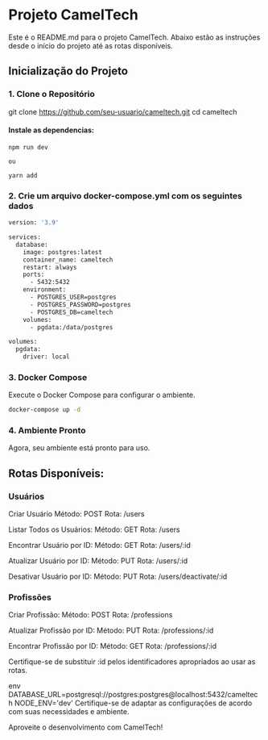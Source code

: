 # Projeto CamelTech

Este é o README.md para o projeto CamelTech. Abaixo estão as instruções desde o início do projeto até as rotas disponíveis.

## Inicialização do Projeto

### 1. Clone o Repositório

git clone https://github.com/seu-usuario/cameltech.git
cd cameltech

#### Instale as dependencias:

```
npm run dev

ou

yarn add
```

### 2. Crie um arquivo docker-compose.yml com os seguintes dados

```bash
version: '3.9'

services:
  database:
    image: postgres:latest
    container_name: cameltech
    restart: always
    ports:
      - 5432:5432
    environment:
      - POSTGRES_USER=postgres
      - POSTGRES_PASSWORD=postgres
      - POSTGRES_DB=cameltech
    volumes:
      - pgdata:/data/postgres

volumes:
  pgdata:
    driver: local
```

### 3. Docker Compose

Execute o Docker Compose para configurar o ambiente.

```bash
docker-compose up -d
```

### 4. Ambiente Pronto

Agora, seu ambiente está pronto para uso.

## Rotas Disponíveis:

### Usuários

Criar Usuário
Método: POST
Rota: /users

Listar Todos os Usuários:
Método: GET
Rota: /users

Encontrar Usuário por ID:
Método: GET
Rota: /users/:id

Atualizar Usuário por ID:
Método: PUT
Rota: /users/:id

Desativar Usuário por ID:
Método: PUT
Rota: /users/deactivate/:id

### Profissões

Criar Profissão:
Método: POST
Rota: /professions

Atualizar Profissão por ID:
Método: PUT
Rota: /professions/:id

Encontrar Profissão por ID:
Método: GET
Rota: /professions/:id

Certifique-se de substituir :id pelos identificadores apropriados ao usar as rotas.

env
DATABASE_URL=postgresql://postgres:postgres@localhost:5432/cameltech
NODE_ENV='dev'
Certifique-se de adaptar as configurações de acordo com suas necessidades e ambiente.

Aproveite o desenvolvimento com CamelTech!
